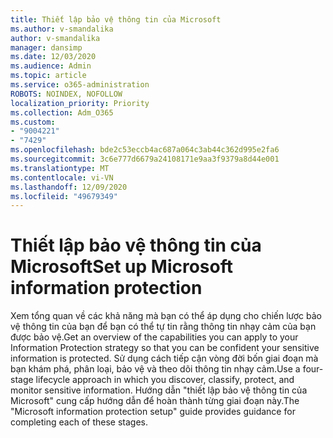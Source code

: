 ```yaml
---
title: Thiết lập bảo vệ thông tin của Microsoft
ms.author: v-smandalika
author: v-smandalika
manager: dansimp
ms.date: 12/03/2020
ms.audience: Admin
ms.topic: article
ms.service: o365-administration
ROBOTS: NOINDEX, NOFOLLOW
localization_priority: Priority
ms.collection: Adm_O365
ms.custom:
- "9004221"
- "7429"
ms.openlocfilehash: bde2c53eccb4ac687a064c3ab44c362d995e2fa6
ms.sourcegitcommit: 3c6e777d6679a24108171e9aa3f9379a8d44e001
ms.translationtype: MT
ms.contentlocale: vi-VN
ms.lasthandoff: 12/09/2020
ms.locfileid: "49679349"
---
```

# <a name="set-up-microsoft-information-protection"></a><span data-ttu-id="c8548-102">Thiết lập bảo vệ thông tin của Microsoft</span><span class="sxs-lookup"><span data-stu-id="c8548-102">Set up Microsoft information protection</span></span>

<span data-ttu-id="c8548-103">Xem tổng quan về các khả năng mà bạn có thể áp dụng cho chiến lược bảo vệ thông tin của bạn để bạn có thể tự tin rằng thông tin nhạy cảm của bạn được bảo vệ.</span><span class="sxs-lookup"><span data-stu-id="c8548-103">Get an overview of the capabilities you can apply to your Information Protection strategy so that you can be confident your sensitive information is protected.</span></span> <span data-ttu-id="c8548-104">Sử dụng cách tiếp cận vòng đời bốn giai đoạn mà bạn khám phá, phân loại, bảo vệ và theo dõi thông tin nhạy cảm.</span><span class="sxs-lookup"><span data-stu-id="c8548-104">Use a four-stage lifecycle approach in which you discover, classify, protect, and monitor sensitive information.</span></span> <span data-ttu-id="c8548-105">Hướng dẫn "thiết lập bảo vệ thông tin của Microsoft" cung cấp hướng dẫn để hoàn thành từng giai đoạn này.</span><span class="sxs-lookup"><span data-stu-id="c8548-105">The "Microsoft information protection setup" guide provides guidance for completing each of these stages.</span></span>
